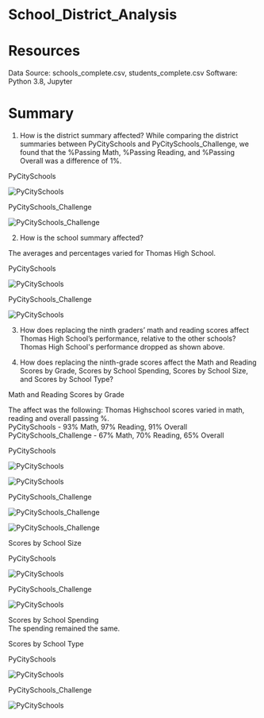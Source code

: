 # School_District_Analysis

# Resources

Data Source: schools_complete.csv, students_complete.csv Software: Python 3.8, Jupyter

# Summary

1. How is the district summary affected?
While comparing the district summaries between PyCitySchools and PyCitySchools_Challenge, we found that the %Passing Math, %Passing Reading, and %Passing Overall was a difference of 1%.

PyCitySchools

![PyCitySchools](https://github.com/Samira786/School_District_Analysis/blob/master/images/DistrictSummary%20-%20PyCitySchools.png)

PyCitySchools_Challenge

![PyCitySchools_Challenge](https://github.com/Samira786/School_District_Analysis/blob/master/images/DistrictSummary%20-%20PyCitySchools_Challenge.png)

2. How is the school summary affected?

The averages and percentages varied for Thomas High School.

PyCitySchools

![PyCitySchools](https://github.com/Samira786/School_District_Analysis/blob/master/images/Original%20School%20Summary.png)

PyCitySchools_Challenge

![PyCitySchools](https://github.com/Samira786/School_District_Analysis/blob/master/images/Changed%20School%20Summary.png)

3. How does replacing the ninth graders’ math and reading scores affect Thomas High School’s performance, relative to the other schools?
Thomas High School's performance dropped as shown above.

4. How does replacing the ninth-grade scores affect the Math and Reading Scores by Grade, Scores by School Spending, Scores by School Size, and Scores by School Type? 

Math and Reading Scores by Grade

The affect was the following: Thomas Highschool scores varied in math, reading and overall passing %.<br />
PyCitySchools - 93% Math, 97% Reading, 91% Overall<br />
PyCitySchools_Challenge - 67% Math, 70% Reading, 65% Overall<br />

PyCitySchools

![PyCitySchools](https://github.com/Samira786/School_District_Analysis/blob/master/images/Math%20%26%20reading%20scores_before.png)

![PyCitySchools](https://github.com/Samira786/School_District_Analysis/blob/master/images/Overall%20passing%25_before.png)

PyCitySchools_Challenge

![PyCitySchools_Challenge](https://github.com/Samira786/School_District_Analysis/blob/master/images/Math%20%26%20reading%20scores_challenge.png)

![PyCitySchools_Challenge](https://github.com/Samira786/School_District_Analysis/blob/master/images/Overall%20passing%25_challenge.png)

Scores by School Size

PyCitySchools

![PyCitySchools](https://github.com/Samira786/School_District_Analysis/blob/master/images/size%20summary_before.png)

PyCitySchools_Challenge

![PyCitySchools](https://github.com/Samira786/School_District_Analysis/blob/master/images/size%20summary%20challenge.png)

Scores by School Spending <br />
The spending remained the same.

Scores by School Type

PyCitySchools

![PyCitySchools](https://github.com/Samira786/School_District_Analysis/blob/master/images/SchoolTypeOriginal.png)

PyCitySchools_Challenge

![PyCitySchools](https://github.com/Samira786/School_District_Analysis/blob/master/images/SchoolTypeChanged.png)
